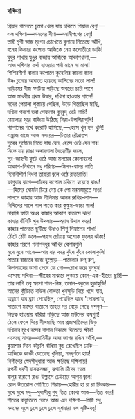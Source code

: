 ### দক্ষিণা
প্রিয়ার গালেতে চুমো খেয়ে যায় চকিতে পিয়াল রেণু!—   
এল দক্ষিণা—কাননের বীণা—বনানীপথের বেণু!  
তাই মৃগী আজ মৃগের চোখেতে বুলায়ে নিতেছে আঁখি,  
বনের কিনারে কপোত আজিকে নেয় কপোতীরে ডাকি!  
ঘুঘুর পাখায় ঘুঙুর বাজায় আজিকে আকাশখানা,—   
আজ দখিনার ফর্দা হাওয়ায় পর্দা মানে না মানা!  
শিশিরশীর্ণা বালার কপোলে কুহেলির কালো জাল  
উষ্ণ চুমোর আঘাতে হয়েছে ডালিমের মতো লাল!  
দাড়িমের বীজ ফাটিয়া পড়িছে অধরের চারি পাশে  
আজ মাধবীর প্রথম উষার, দখিনা হাওয়ার শ্বাসে!  
মদের পেয়ালা শুকায়ে গেছিল, উড়ে গিয়েছিল মাছি,  
দখিনা পরশে ভরা পেয়ালার বুদ্‌বুদ্‌ ওঠে নাচি!  
বেয়ালার সুরে বাজিয়া উঠিছে শিরা-উপশিরাগুলি!  
শ্মাশানের পথে করোটি হাসিছে,—হেসে খুন হল খুলি!  
এস্রাজ বাজে আজ মলয়ের—চিতার রৌদ্রাতপ  
সুরের সুঠোমে নিভে যায় যেন, হেসে ওঠে যেন শব!  
নিভে যায় রাঙা অঙ্গারমালা বৈতরণীর জলে,  
সুর-জাহ্নবী ফুটে ওঠে আজ মলয়ের কোলাহলে!  
আকাশ-নিথানে মধু পরিণয়—মিলন-বাসর পাতি  
হিমানীশীর্ণ বিধবা তারারা জ্বলে ওঠে রাতারাতি!  
ফাগুয়ার রাগে—চাঁদের কপোল চকিতে হয়েছে রাঙা!  
—হিমের ঘোমটা চিরে দেয় কে গো মরমস্নায়ুতে দাঙা!  
লালসে কাহার আজ নীলিমার আনন রুধির-লাল—   
নিখিলের গালে গাল পাতে কার কুঙ্কুম-ভাঙা গাল!  
নারাঙ্গি ফাটা অধর কাহার আকাশ বাতাসে ঝরে!  
কাহার বাঁশিটি খুন উথলায়—পরান উদাস করে!  
কাহার পানেতে ছুটিছে উধাও শিশু পিয়ালের শাখা!  
ঠোঁটে ঠোঁট ডলে—পরাগ চোঁয়ায় অশোক ফুলের ঝাঁকা!  
কাহার পরশে পলাশবধুর আঁখির কেশরগুলি  
মুদে মুদে আসে—আর বার করে কুঁদে কুঁদে কোলাকুলি!  
পাতার বাজারে বাজে হুল্লোড়—পায়েলার রুণ্ রুণ্,  
কিশলয়দের ডাশা পেষে কে গো—চোখ করে ঘুমঘুম!  
এসেছে দখিনা—ক্ষীরের মাঝারে লুকায়ে কোন্‌-এক-হীরের ছুরি!—   
তার লাগি তবু ক্ষ্যপা শাল-নিম, তমাল-বকুলে হুড়াহুড়ি!  
আমের কুঁড়িতে বাউল বোলতা খুনসুড়ি দিয়ে খসে যায়,  
অঘ্রাণে যার ঘ্রাণ পেয়েছিল, পেয়েছিল যারে 'পোষলা'য়,  
সাতাশে মাঘের বাতাসে তাহার দর বেড়ে গেছে দশগুণ—   
নিছক হাওয়ায় ঝরিয়া পড়িছে আজ মউলের কষগুণ!  
ঠেলে ফেলে দিয়ে নীলমাছি আর প্রজাপতিদের ভিড়  
দখিনার মুখে রসের বাগান বিকায়ে দিতেছে ক্ষীর!  
এসেছে নাগর—যামিনীর আজ জাগর রঙিন আঁখি,—    
কুয়াশার দিনে কাঁচুলি বাঁধিয়া কুচ রেখেছিল ঢাকি—   
আজিকে কাঞ্চী যেতেছে খুলিয়া, মদঘূর্ণনে হায়!  
নিশীথের স্বেদসীধুধারা আজ ক্ষরিছে দক্ষিণায়!   
রূপসী ধরণী বাসকসজ্জা, রূপালি চাঁদের তলে  
বালুর ফরাশে রাঙা উল্লাসে ঢেউয়ের আগুন জ্বলে!  
রোল উতরোল শোণিতে শিরায়—হোরীর হা রা রা চিৎকার—   
মুখে মুখে মধু—সুধাসীধু শুধু তিত্‌ কোথা আজ—তিত্‌ কার!  
শীতের বাস্তুতিতে ভেঙে আজ এল দক্ষিণা—মিষ্টি মধু,  
মদনের হুলে ঢুলে ঢুলে ঢুলে হুশহারা হল সৃষ্টি-বধূ!  
